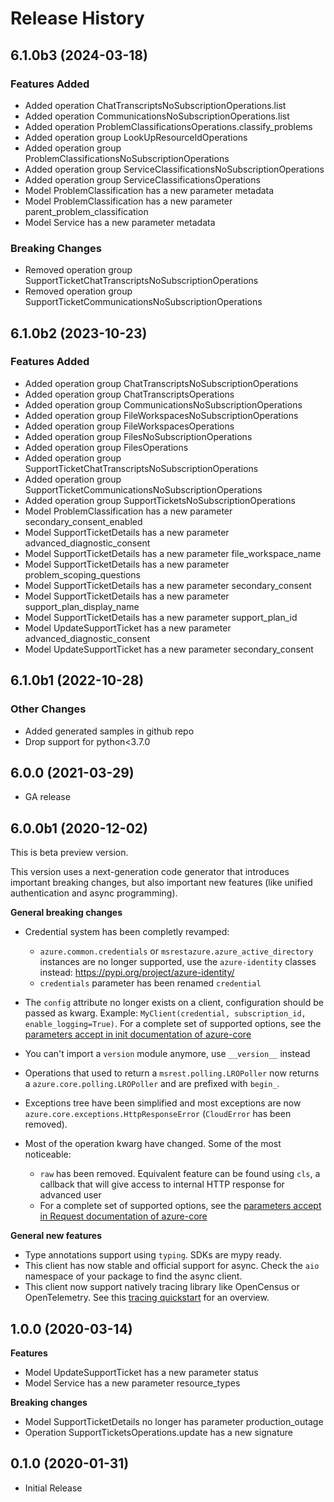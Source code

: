 # Release History

## 6.1.0b3 (2024-03-18)

### Features Added

  - Added operation ChatTranscriptsNoSubscriptionOperations.list
  - Added operation CommunicationsNoSubscriptionOperations.list
  - Added operation ProblemClassificationsOperations.classify_problems
  - Added operation group LookUpResourceIdOperations
  - Added operation group ProblemClassificationsNoSubscriptionOperations
  - Added operation group ServiceClassificationsNoSubscriptionOperations
  - Added operation group ServiceClassificationsOperations
  - Model ProblemClassification has a new parameter metadata
  - Model ProblemClassification has a new parameter parent_problem_classification
  - Model Service has a new parameter metadata

### Breaking Changes

  - Removed operation group SupportTicketChatTranscriptsNoSubscriptionOperations
  - Removed operation group SupportTicketCommunicationsNoSubscriptionOperations

## 6.1.0b2 (2023-10-23)

### Features Added

  - Added operation group ChatTranscriptsNoSubscriptionOperations
  - Added operation group ChatTranscriptsOperations
  - Added operation group CommunicationsNoSubscriptionOperations
  - Added operation group FileWorkspacesNoSubscriptionOperations
  - Added operation group FileWorkspacesOperations
  - Added operation group FilesNoSubscriptionOperations
  - Added operation group FilesOperations
  - Added operation group SupportTicketChatTranscriptsNoSubscriptionOperations
  - Added operation group SupportTicketCommunicationsNoSubscriptionOperations
  - Added operation group SupportTicketsNoSubscriptionOperations
  - Model ProblemClassification has a new parameter secondary_consent_enabled
  - Model SupportTicketDetails has a new parameter advanced_diagnostic_consent
  - Model SupportTicketDetails has a new parameter file_workspace_name
  - Model SupportTicketDetails has a new parameter problem_scoping_questions
  - Model SupportTicketDetails has a new parameter secondary_consent
  - Model SupportTicketDetails has a new parameter support_plan_display_name
  - Model SupportTicketDetails has a new parameter support_plan_id
  - Model UpdateSupportTicket has a new parameter advanced_diagnostic_consent
  - Model UpdateSupportTicket has a new parameter secondary_consent

## 6.1.0b1 (2022-10-28)
### Other Changes

  - Added generated samples in github repo
  - Drop support for python<3.7.0

## 6.0.0 (2021-03-29)

 - GA release

## 6.0.0b1 (2020-12-02)

This is beta preview version.

This version uses a next-generation code generator that introduces important breaking changes, but also important new features (like unified authentication and async programming).

**General breaking changes**

- Credential system has been completly revamped:

  - `azure.common.credentials` or `msrestazure.azure_active_directory` instances are no longer supported, use the `azure-identity` classes instead: https://pypi.org/project/azure-identity/
  - `credentials` parameter has been renamed `credential`

- The `config` attribute no longer exists on a client, configuration should be passed as kwarg. Example: `MyClient(credential, subscription_id, enable_logging=True)`. For a complete set of
  supported options, see the [parameters accept in init documentation of azure-core](https://github.com/Azure/azure-sdk-for-python/blob/main/sdk/core/azure-core/CLIENT_LIBRARY_DEVELOPER.md#available-policies)
- You can't import a `version` module anymore, use `__version__` instead
- Operations that used to return a `msrest.polling.LROPoller` now returns a `azure.core.polling.LROPoller` and are prefixed with `begin_`.
- Exceptions tree have been simplified and most exceptions are now `azure.core.exceptions.HttpResponseError` (`CloudError` has been removed).
- Most of the operation kwarg have changed. Some of the most noticeable:

  - `raw` has been removed. Equivalent feature can be found using `cls`, a callback that will give access to internal HTTP response for advanced user
  - For a complete set of
  supported options, see the [parameters accept in Request documentation of azure-core](https://github.com/Azure/azure-sdk-for-python/blob/main/sdk/core/azure-core/CLIENT_LIBRARY_DEVELOPER.md#available-policies)

**General new features**

- Type annotations support using `typing`. SDKs are mypy ready.
- This client has now stable and official support for async. Check the `aio` namespace of your package to find the async client.
- This client now support natively tracing library like OpenCensus or OpenTelemetry. See this [tracing quickstart](https://github.com/Azure/azure-sdk-for-python/tree/main/sdk/core/azure-core-tracing-opentelemetry) for an overview.

## 1.0.0 (2020-03-14)

**Features**

- Model UpdateSupportTicket has a new parameter status
- Model Service has a new parameter resource_types

**Breaking changes**

- Model SupportTicketDetails no longer has parameter production_outage
- Operation SupportTicketsOperations.update has a new signature

## 0.1.0 (2020-01-31)

* Initial Release

